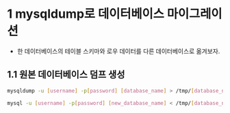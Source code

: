 # 1 mysqldump로 데이터베이스 마이그레이션

- 한 데이터베이스의 테이블 스키마와 로우 데이터를 다른 데이터베이스로 옮겨보자.



## 1.1 원본 데이터베이스 덤프 생성

```bash
mysqldump -u [username] -p[password] [database_name] > /tmp/[database_name].sql
```

```bash
mysql -u [username] -p[password] [new_database_name] < /tmp/[database_name].sql
```